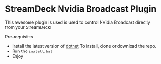# StreamDeck Nvidia Broadcast Plugin

This awesome plugin is used is used to control NVidia Broadcast directly from your StreamDeck!

Pre-requisites. 
   * Install the latest version of [dotnet](https://dotnet.microsoft.com/en-us/download)
To install, clone or download the repo.
   * Run the `install.bat`
   * Enjoy

